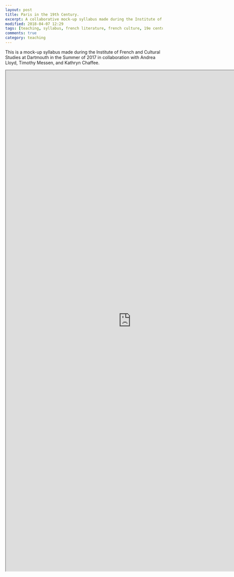 ```yaml
---
layout: post
title: Paris in the 19th Century. 
excerpt: A collaborative mock-up syllabus made during the Institute of French and Cultural Studies at Dartmouth in the Summer of 2017.
modified: 2018-04-07 12:29
tags: [teaching, syllabus, french literature, french culture, 19e century]
comments: true
category: teaching
---
```


This is a mock-up syllabus made during the Institute of French and Cultural Studies at Dartmouth in the Summer of 2017 in collaboration with Andrea Lloyd, Timothy Messen, and Kathryn Chaffee.

<iframe src="https://docs.google.com/document/d/e/2PACX-1vQpDH6C_uGwPJvAMzr0jwNDnGB6AltPknESzaw5W3v0jPRx8e6uyMOVVFuIOzlBPBtE3xx46FSal8n9/pub?embedded=true" width="800" height="1600"></iframe>
